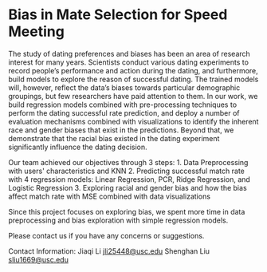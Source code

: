 # Bias in Mate Selection for Speed Meeting

The study of dating preferences and biases has been an area of research interest for many years. Scientists conduct various dating experiments to record people’s performance and action during the dating, and furthermore, build models to explore the reason of successful dating. The trained models will, however, reflect the data’s biases towards particular demographic groupings, but few researchers have paid attention to them. In our work, we build regression models combined with pre-processing techniques to perform the dating successful rate prediction, and deploy a number of evaluation mechanisms combined with visualizations to identify the inherent race and gender biases that exist in the predictions. Beyond that, we demonstrate that the racial bias existed in the dating experiment significantly influence the dating decision.

Our team achieved our objectives through 3 steps: 1. Data Preprocessing with users' characteristics and KNN 2. Predicting successful match rate with 4 regression models: Linear Regression, PCR, Ridge Regression, and Logistic Regression 3. Exploring racial and gender bias and how the bias affect match rate with MSE combined with data visualizations

Since this project focuses on exploring bias, we spent more time in data preprocessing and bias exploration with simple regression models.

Please contact us if you have any concerns or suggestions.

Contact Information: Jiaqi Li jli25448@usc.edu Shenghan Liu sliu1669@usc.edu
